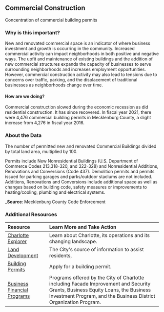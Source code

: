 ## Commercial Construction
Concentration of commercial building permits

### Why is this important?
New and renovated commercial space is an indicator of where business investment and growth is occurring in the community. Increased commercial activity can impact neighborhoods in both positive and negative ways. The upfit and maintenance of existing buildings and the addition of new commercial structures expands the capacity of businesses to serve surrounding neighborhoods and increases employment opportunities. However, commercial construction activity may also lead to tensions due to concerns over traffic, parking, and the displacement of traditional businesses as neighborhoods change over time. 

#### How are we doing?
Commercial construction slowed during the economic recession as did residential construction. It has since recovered. In fiscal year 2021, there were 4,476 commercial building permits in Mecklenburg County, a slight increase from 4,276 in fiscal year 2016. 

### About the Data
The number of permitted new and renovated Commercial Buildings divided by total land area, multiplied by 100. 

Permits include New Nonresidential Buildings (U.S. Department of Commerce Codes 213,318-320, and 322-328) and Nonresidential Additions, Renovations and Conversions (Code 437). Demolition permits and permits issued for parking garages and parks/outdoor stadiums are not included. Additions, Renovations and Conversions include additional space as well as changes based on building code, safety measures or improvements to heating/cooling, plumbing and electrical systems.

_**Source**: Mecklenburg County Code Enforcement

### Additional Resources
| Resource | Learn More and Take Action | 
|:--- | :--- |
|[Charlotte Explorer](https://explore.charlottenc.gov/)| Learn about Charlotte, its operations and its changing landscape.
|[Land Development](http://charlottenc.gov/ld/CLDSM/Pages/default.aspx)| The City's source of information to assist residents,
|[Building Permits](https://www.mecknc.gov/LUESA/CodeEnforcement/Permitting/Pages/default.aspx)| Apply for a building permit.
|[Business Financial Programs](http://charlottenc.gov/ED/Development/Pages/default.aspx)|Programs offered by the City of Charlotte including Facade Improvement and Security Grants, Business Equity Loans, the Business Investment Program, and the Business District Organization Program. 